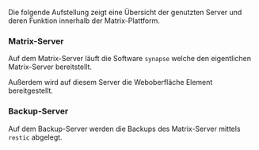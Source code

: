 Die folgende Aufstellung zeigt eine Übersicht der genutzten Server und deren Funktion innerhalb der Matrix-Plattform.

### Matrix-Server

Auf dem Matrix-Server läuft die Software `synapse` welche den eigentlichen Matrix-Server bereitstellt.

Außerdem wird auf diesem Server die Weboberfläche Element bereitgestellt.

### Backup-Server

Auf dem Backup-Server werden die Backups des Matrix-Server mittels `restic` abgelegt.
